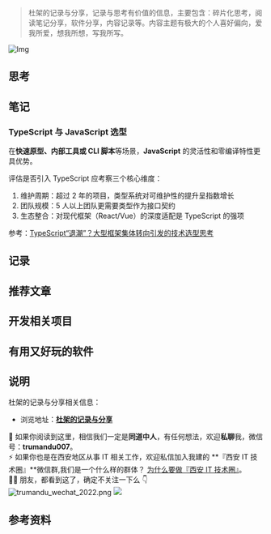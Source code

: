 > 杜架的记录与分享，记录与思考有价值的信息，主要包含：碎片化思考，阅读笔记分享，软件分享，内容记录等。内容主题有极大的个人喜好偏向，爱我所爱，想我所想，写我所写。

![Img]()

## 思考

## 笔记

### TypeScript 与 JavaScript 选型

在**快速原型、内部工具或 CLI 脚本**等场景，**JavaScript** 的灵活性和零编译特性更具优势。

评估是否引入 TypeScript 应考察三个核心维度：

1. 维护周期：超过 2 年的项目，类型系统对可维护性的提升呈指数增长
2. 团队规模：5 人以上团队更需要类型作为接口契约
3. 生态整合：对现代框架（React/Vue）的深度适配是 TypeScript 的强项

参考：[TypeScript“退潮”？大型框架集体转向引发的技术选型思考](https://juejin.cn/post/7516402026169319464)

## 记录

## 推荐文章

## 开发相关项目

## 有用又好玩的软件

## 说明

杜架的记录与分享相关信息：

-   浏览地址：[**杜架的记录与分享**](http://blog.trumandu.top/categories/杜架的记录与分享/)

🙌 如果你阅读到这里，相信我们一定是**同道中人**，有任何想法，欢迎**私聊**我，微信号：**trumandu007**。<br />⚡️ 如果你也是在西安地区从事 IT 相关工作，欢迎私信加入我建的 **『西安 IT 技术圈』**微信群,我们是一个什么样的群体？ [为什么要做『西安 IT 技术圈』](https://mp.weixin.qq.com/s?__biz=MzI4NTMwNTQ5Mg==&mid=2247483684&idx=1&sn=4c1f96c16463601a7e220a06649f4cd3)。<br />👬🏻 朋友，都看到这了，确定不关注一下么 👇<br />
![trumandu_wechat_2022.png](https://static.trumandu.top/trumandu_wechat_2022.png)
![](https://static.trumandu.top/view_good_share.gif)

## 参考资料
